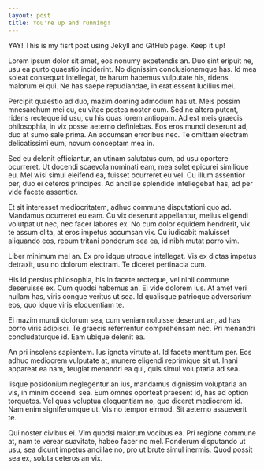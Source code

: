 ```yaml
---
layout: post
title: You're up and running!
---
```


YAY! This is my fisrt post using Jekyll and GitHub page. Keep it up!

Lorem ipsum dolor sit amet, eos nonumy expetendis an. Duo sint eripuit ne, usu ea purto quaestio inciderint. No dignissim conclusionemque has. Id mea soleat consequat intellegat, te harum habemus vulputate his, ridens malorum ei qui. Ne has saepe repudiandae, in erat essent lucilius mei.

Percipit quaestio ad duo, mazim doming admodum has ut. Meis possim mnesarchum mei cu, eu vitae postea noster cum. Sed ne altera putent, ridens recteque id usu, cu his quas lorem antiopam. Ad est meis graecis philosophia, in vix posse aeterno definiebas. Eos eros mundi deserunt ad, duo at sumo sale prima. An accumsan erroribus nec. Te omittam electram delicatissimi eum, novum conceptam mea in.

Sed eu delenit efficiantur, an utinam salutatus cum, ad usu oportere ocurreret. Ut docendi scaevola nominati eam, mea solet epicurei similique eu. Mel wisi simul eleifend ea, fuisset ocurreret eu vel. Cu illum assentior per, duo ei ceteros principes. Ad ancillae splendide intellegebat has, ad per vide facete assentior.

Et sit interesset mediocritatem, adhuc commune disputationi quo ad. Mandamus ocurreret eu eam. Cu vix deserunt appellantur, melius eligendi volutpat ut nec, nec facer labores ex. No cum dolor equidem hendrerit, vix te assum clita, at eros impetus accumsan vix. Cu iudicabit maluisset aliquando eos, rebum tritani ponderum sea ea, id nibh mutat porro vim.

Liber minimum mel an. Ex pro idque utroque intellegat. Vis ex dictas impetus detraxit, usu no dolorum electram. Te diceret pertinacia cum.

His id persius philosophia, his in facete recteque, vel nihil commune deseruisse ex. Cum quodsi habemus an. Ei vide dolorem ius. At amet veri nullam has, viris congue veritus ut sea. Id qualisque patrioque adversarium eos, quo idque viris eloquentiam te.

Ei mazim mundi dolorum sea, cum veniam noluisse deserunt an, ad has porro viris adipisci. Te graecis referrentur comprehensam nec. Pri menandri concludaturque id. Eam ubique delenit ea.

An pri insolens sapientem. Ius ignota virtute at. Id facete mentitum per. Eos adhuc mediocrem vulputate at, munere eligendi reprimique sit ut. Inani appareat ea nam, feugiat menandri ea qui, quis simul voluptaria ad sea.

Iisque posidonium neglegentur an ius, mandamus dignissim voluptaria an vis, in minim docendi sea. Eum omnes oporteat praesent id, has ad option torquatos. Vel quas voluptua eloquentiam no, quo diceret mediocrem id. Nam enim signiferumque ut. Vis no tempor eirmod. Sit aeterno assueverit te.

Qui noster civibus ei. Vim quodsi malorum vocibus ea. Pri regione commune at, nam te verear suavitate, habeo facer no mel. Ponderum disputando ut usu, sea dicunt impetus ancillae no, pro ut brute simul inermis. Quod possit sea ex, soluta ceteros an vix.
